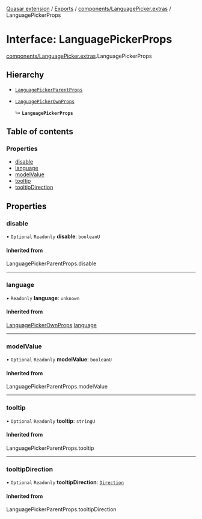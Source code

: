 [Quasar extension](../index.md) / [Exports](../modules.md) / [components/LanguagePicker.extras](../modules/components_LanguagePicker_extras.md) / LanguagePickerProps

# Interface: LanguagePickerProps

[components/LanguagePicker.extras](../modules/components_LanguagePicker_extras.md).LanguagePickerProps

## Hierarchy

- [`LanguagePickerParentProps`](../modules/components_LanguagePicker_extras.md#languagepickerparentprops)

- [`LanguagePickerOwnProps`](components_LanguagePicker_extras.LanguagePickerOwnProps.md)

  ↳ **`LanguagePickerProps`**

## Table of contents

### Properties

- [disable](components_LanguagePicker_extras.LanguagePickerProps.md#disable)
- [language](components_LanguagePicker_extras.LanguagePickerProps.md#language)
- [modelValue](components_LanguagePicker_extras.LanguagePickerProps.md#modelvalue)
- [tooltip](components_LanguagePicker_extras.LanguagePickerProps.md#tooltip)
- [tooltipDirection](components_LanguagePicker_extras.LanguagePickerProps.md#tooltipdirection)

## Properties

### disable

• `Optional` `Readonly` **disable**: `booleanU`

#### Inherited from

LanguagePickerParentProps.disable

___

### language

• `Readonly` **language**: `unknown`

#### Inherited from

[LanguagePickerOwnProps](components_LanguagePicker_extras.LanguagePickerOwnProps.md).[language](components_LanguagePicker_extras.LanguagePickerOwnProps.md#language)

___

### modelValue

• `Optional` `Readonly` **modelValue**: `booleanU`

#### Inherited from

LanguagePickerParentProps.modelValue

___

### tooltip

• `Optional` `Readonly` **tooltip**: `stringU`

#### Inherited from

LanguagePickerParentProps.tooltip

___

### tooltipDirection

• `Optional` `Readonly` **tooltipDirection**: [`Direction`](../modules/components_Tooltip_extras.md#direction)

#### Inherited from

LanguagePickerParentProps.tooltipDirection
